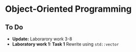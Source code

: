 # Object-Oriented Programming

## To Do

- **Update:** Laborarory work 3-8
- **Laboratory work 1: Task 1** Rewrite using `std::vector`
